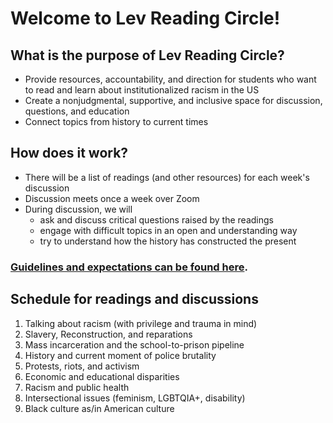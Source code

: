 # Welcome to Lev Reading Circle!

## What is the purpose of Lev Reading Circle?
- Provide resources, accountability, and direction for students who want to read and learn about institutionalized racism in the US
- Create a nonjudgmental, supportive, and inclusive space for discussion, questions, and education
- Connect topics from history to current times

## How does it work?
- There will be a list of readings (and other resources) for each week's discussion
- Discussion meets once a week over Zoom
- During discussion, we will
  - ask and discuss critical questions raised by the readings
  - engage with difficult topics in an open and understanding way
  - try to understand how the history has constructed the present

### [Guidelines and expectations can be found here](./guidelines.html).

## Schedule for readings and discussions
1. Talking about racism (with privilege and trauma in mind)
2. Slavery, Reconstruction, and reparations
3. Mass incarceration and the school-to-prison pipeline
4. History and current moment of police brutality 
5. Protests, riots, and activism
6. Economic and educational disparities
7. Racism and public health
8. Intersectional issues (feminism, LGBTQIA+, disability)
9. Black culture as/in American culture
